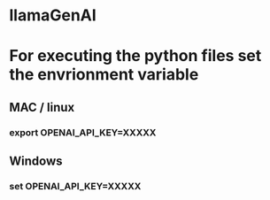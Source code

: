 # llamaGenAI
# For executing the python files set the envrionment variable 
## MAC / linux
### export OPENAI_API_KEY=XXXXX

## Windows
### set OPENAI_API_KEY=XXXXX
